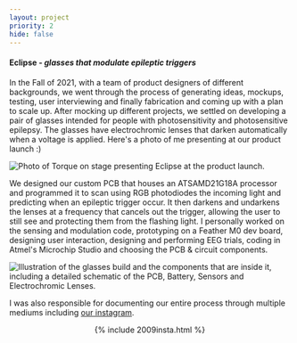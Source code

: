 ```yaml
---
layout: project
priority: 2
hide: false
---
```

#### Eclipse - _glasses that modulate epileptic triggers_

In the Fall of 2021, with a team of product designers of different backgrounds, we went through the
process of generating ideas, mockups, testing, user interviewing and finally fabrication and coming
up with a plan to scale up. After mocking up different projects, we settled on developing a pair of
glasses intended for people with photosensitivity and photosensitive epilepsy. The glasses have
electrochromic lenses that darken automatically when a voltage is applied. Here's a photo of me
presenting at our product launch :)

<img src="" data-echo="/resources/projects/2009prodlaunchphoto.JPG" class="innerphoto" loading="lazy" alt="Photo of Torque on stage presenting Eclipse at the product launch."/>

We designed our custom PCB that houses an ATSAMD21G18A processor and programmed it to scan using RGB
photodiodes the incoming light and predicting when an epileptic trigger occur.
It then darkens and undarkens the lenses at a frequency that cancels out the trigger, allowing the user
to still see and protecting them from the flashing light. I personally worked on
the sensing and modulation code, prototyping on a Feather M0 dev board, designing user interaction, designing and performing EEG trials, coding in Atmel's Microchip Studio and choosing the PCB & circuit components.

<img src="" data-echo="/resources/projects/2009glasses.svg" class="innerphoto" loading="lazy" alt="Illustration of the glasses build and the components that are inside it, including a detailed schematic of the PCB, Battery, Sensors and Electrochromic Lenses."/>

I was also responsible for documenting our entire process through multiple mediums including [our
instagram](https://www.instagram.com/2.009blue/).
<div style="text-align: center; margin-top: -5px 0">
{% include 2009insta.html %}
